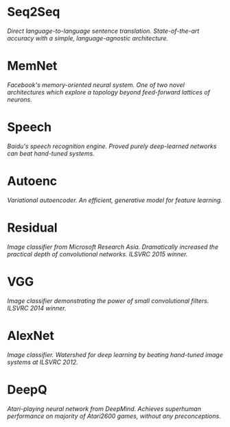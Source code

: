 # Seq2Seq
*Direct language-to-language sentence translation. State-of-the-art accuracy with a simple, language-agnostic architecture.*

# MemNet
*Facebook's memory-oriented neural system. One of two novel architectures which explore a topology beyond feed-forward lattices of neurons.*

# Speech
*Baidu's speech recognition engine. Proved purely deep-learned networks can beat hand-tuned systems.*

# Autoenc
*Variational autoencoder. An efficient, generative model for feature learning.*

# Residual
*Image classifier from Microsoft Research Asia. Dramatically increased the practical depth of convolutional networks. ILSVRC 2015 winner.*

# VGG
*Image classifier demonstrating the power of small convolutional filters. ILSVRC 2014 winner.*

# AlexNet
*Image classifier. Watershed for deep learning by beating hand-tuned image systems at ILSVRC 2012.*

# DeepQ
*Atari-playing neural network from DeepMind. Achieves superhuman performance on majority of Atari2600 games, without any preconceptions.*
